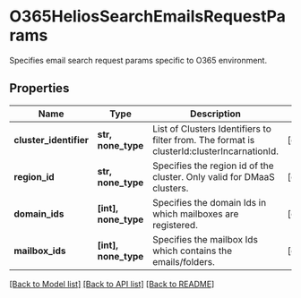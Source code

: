 # O365HeliosSearchEmailsRequestParams

Specifies email search request params specific to O365 environment.

## Properties
Name | Type | Description | Notes
------------ | ------------- | ------------- | -------------
**cluster_identifier** | **str, none_type** | List of Clusters Identifiers to filter from. The format is clusterId:clusterIncarnationId. | [optional] 
**region_id** | **str, none_type** | Specifies the region id of the cluster. Only valid for DMaaS clusters. | [optional] 
**domain_ids** | **[int], none_type** | Specifies the domain Ids in which mailboxes are registered. | [optional] 
**mailbox_ids** | **[int], none_type** | Specifies the mailbox Ids which contains the emails/folders. | [optional] 

[[Back to Model list]](../README.md#documentation-for-models) [[Back to API list]](../README.md#documentation-for-api-endpoints) [[Back to README]](../README.md)


